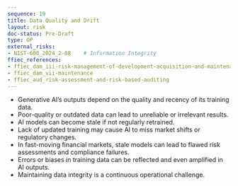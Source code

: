 ```yaml
---
sequence: 19
title: Data Quality and Drift
layout: risk
doc-status: Pre-Draft
type: OP
external_risks:
- NIST-600_2024_2-08    # Information Integrity
ffiec_references:
- ffiec_dam_iii-risk-management-of-development-acquisition-and-maintenance
- ffiec_dam_vii-maintenance
- ffiec_aud_risk-assessment-and-risk-based-auditing
---
```


- Generative AI’s outputs depend on the quality and recency of its training data.  
- Poor-quality or outdated data can lead to unreliable or irrelevant results.  
- AI models can become stale if not regularly retrained.  
- Lack of updated training may cause AI to miss market shifts or regulatory changes.  
- In fast-moving financial markets, stale models can lead to flawed risk assessments and compliance failures.  
- Errors or biases in training data can be reflected and even amplified in AI outputs.  
- Maintaining data integrity is a continuous operational challenge.

